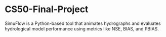 # CS50-Final-Project
SimuFlow is a Python-based tool that animates hydrographs and evaluates hydrological model performance using metrics like NSE, BIAS, and PBIAS.
